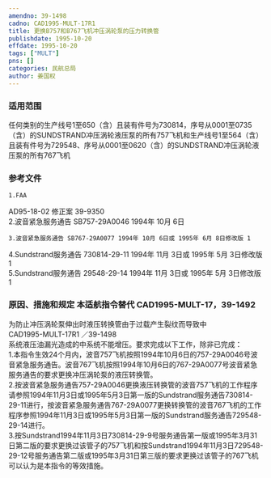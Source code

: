 ```yaml
---
amendno: 39-1498  
cadno: CAD1995-MULT-17R1  
title: 更换B757和B767飞机冲压涡轮泵的压力转换管  
publishdate: 1995-10-20  
effdate: 1995-10-20  
tags: ["MULT"]  
pns: []  
categories: 民航总局  
author: 姜国权  
---
```

  
### 适用范围  
任何类别的生产线号1至650（含）且装有件号为730814，序号从0001至0735（含）的SUNDSTRAND冲压涡轮液压泵的所有757飞机和生产线号1至564（含）且装有件号为729548、序号从0001至0620（含）的SUNDSTRAND冲压涡轮液压泵的所有767飞机  
  
<!--more-->  
### 参考文件  
    1.FAA  
AD95-18-02 修正案 39-9350  
    2.波音紧急服务通告 SB757-29A0046 1994年 10月 6日  
  
    3.波音紧急服务通告 SB767-29A0077 1994年 10月 6日或 1995年 6月 8日修改版 1  
4.Sundstrand服务通告 730814-29-11 1994年 11月 3日或 1995年 5月 3日修改版 1  
5.Sundstrand服务通告 29548-29-14 1994年 11月 3日或 1995年 5月 3日修改版 1  
  
### 原因、措施和规定 本适航指令替代 CAD1995-MULT-17，39-1492  
为防止冲压涡轮泵伸出时液压转换管由于过载产生裂纹而导致中  
       CAD1995-MULT-17R1   ／39-1498  
系统液压油漏光造成的中系统不能增压。要求完成以下工作，除非已完成：  
    1.本指令生效24个月内，波音757飞机按照1994年10月6日的757-29A0046号波音紧急服务通告。波音767飞机按照1994年10月6日的767-29A0077号波音紧急服务通告的要求更换冲压涡轮泵的液压转换管。  
    2.按波音紧急服务通告757-29A0046更换液压转换管的波音757飞机的工作程序请参照1994年11月3日或1995年5月3日第一版的Sundstrand服务通告730814-29-11进行，按波音紧急服务通告767-29A0077更换转换管的波音767飞机的工作程序参照1994年11月3日或1995年5月3日第一版的Sundstrand服务通告729548-29-14进行。  
    3.按Sundstrand1994年11月3日730814-29-9号服务通告第一版或1995年3月31日第二版的要求更换过该管子的757飞机和按Sundstrand1994年11月3日729548-29-12号服务通告第二版或1995年3月31日第三版的要求更换过该管子的767飞机可以认为是本指令的等效措施。  
  
